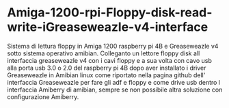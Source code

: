 # Amiga-1200-rpi-Floppy-disk-read-write-iGreaseweazle-v4-interface

Sistema di lettura floppy in Amiga 1200 raspberry pi 4B e Greaseweazle v4 sotto sistema
 operativo amibian. Colleganto un lettore floppy disk all interfaccia greaseweazle v4
 con i cavi floppy e a sua volta con cavo usb alla porta usb 3.0 o 2.0 del raspberry pi 4B
 dopo aver installato i driver Greaseweazle in Amibian linux come riportato nella pagina github
 dell' interfaccia Greaseweazle per fare gli adf e floppy e come drive usb dentro l interfaccia 
 Amiberry di amibian, sempre se non possibile altra soluzione con configurazione Amiberry.
